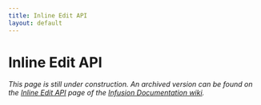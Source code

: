 ```yaml
---
title: Inline Edit API
layout: default
---
```


# Inline Edit API #

_This page is still under construction. An archived version can be found on the [Inline Edit API](http://wiki.fluidproject.org/display/docs/Inline+Edit+API) page of the [Infusion Documentation wiki](http://wiki.fluidproject.org/display/docs/Infusion+Documentation)._
